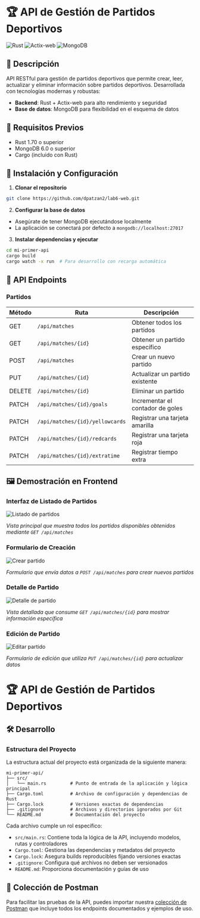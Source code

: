 # 🏆 API de Gestión de Partidos Deportivos

![Rust](https://img.shields.io/badge/Rust-1.70+-black?logo=rust)
![Actix-web](https://img.shields.io/badge/Actix--web-4.0+-red)
![MongoDB](https://img.shields.io/badge/MongoDB-6.0+-green?logo=mongodb)

## 📌 Descripción

API RESTful para gestión de partidos deportivos que permite crear, leer, actualizar y eliminar información sobre partidos deportivos. Desarrollada con tecnologías modernas y robustas:

- **Backend**: Rust + Actix-web para alto rendimiento y seguridad
- **Base de datos**: MongoDB para flexibilidad en el esquema de datos

## 🔧 Requisitos Previos

- Rust 1.70 o superior
- MongoDB 6.0 o superior
- Cargo (incluido con Rust)

## 🚀 Instalación y Configuración

1. **Clonar el repositorio**

```bash
git clone https://github.com/dpatzan2/lab6-web.git
```

2. **Configurar la base de datos**

- Asegúrate de tener MongoDB ejecutándose localmente
- La aplicación se conectará por defecto a `mongodb://localhost:27017`

3. **Instalar dependencias y ejecutar**

```bash
cd mi-primer-api
cargo build
cargo watch -x run  # Para desarrollo con recarga automática
```

## 📡 API Endpoints

### Partidos

| Método | Ruta                              | Descripción                     |
| ------- | --------------------------------- | -------------------------------- |
| GET     | `/api/matches`                  | Obtener todos los partidos       |
| GET     | `/api/matches/{id}`             | Obtener un partido específico   |
| POST    | `/api/matches`                  | Crear un nuevo partido           |
| PUT     | `/api/matches/{id}`             | Actualizar un partido existente  |
| DELETE  | `/api/matches/{id}`             | Eliminar un partido              |
| PATCH   | `/api/matches/{id}/goals`       | Incrementar el contador de goles |
| PATCH   | `/api/matches/{id}/yellowcards` | Registrar una tarjeta amarilla   |
| PATCH   | `/api/matches/{id}/redcards`    | Registrar una tarjeta roja       |
| PATCH   | `/api/matches/{id}/extratime`   | Registrar tiempo extra           |

## 🖼️ Demostración en Frontend

### Interfaz de Listado de Partidos

![Listado de partidos](https://github.com/user-attachments/assets/0074d0c1-300e-4f56-b90f-7043e7a360ea)

*Vista principal que muestra todos los partidos disponibles obtenidos mediante `GET /api/matches`*

### Formulario de Creación

![Crear partido](https://github.com/user-attachments/assets/de71b9af-a10a-431e-9ff0-a93c7539c82b)

*Formulario que envía datos a `POST /api/matches` para crear nuevos partidos*

### Detalle de Partido

![Detalle de partido](https://github.com/user-attachments/assets/325b9c94-6416-4a6b-bfae-b7141a7780ab)

*Vista detallada que consume `GET /api/matches/{id}` para mostrar información específica*

### Edición de Partido

![Editar partido](https://github.com/user-attachments/assets/40b333e3-7774-4295-b1ac-755250e8325b)

*Formulario de edición que utiliza `PUT /api/matches/{id}` para actualizar datos*

# 🏆 API de Gestión de Partidos Deportivos
## 🛠️ Desarrollo
### Estructura del Proyecto

La estructura actual del proyecto está organizada de la siguiente manera:

```
mi-primer-api/
├── src/
│   └── main.rs         # Punto de entrada de la aplicación y lógica principal
├── Cargo.toml          # Archivo de configuración y dependencias de Rust
├── Cargo.lock          # Versiones exactas de dependencias
├── .gitignore          # Archivos y directorios ignorados por Git
└── README.md           # Documentación del proyecto
```

Cada archivo cumple un rol específico:
- `src/main.rs`: Contiene toda la lógica de la API, incluyendo modelos, rutas y controladores
- `Cargo.toml`: Gestiona las dependencias y metadatos del proyecto
- `Cargo.lock`: Asegura builds reproducibles fijando versiones exactas
- `.gitignore`: Configura qué archivos no deben ser versionados
- `README.md`: Proporciona documentación y guías de uso

## 🔌 Colección de Postman

Para facilitar las pruebas de la API, puedes importar nuestra [colección de Postman](https://www.postman.com/collections/mi-primer-api) que incluye todos los endpoints documentados y ejemplos de uso.
